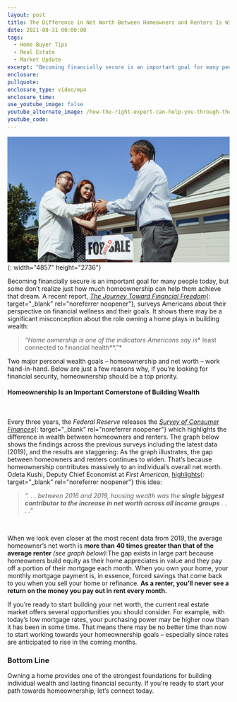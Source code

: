 ```yaml
---
layout: post
title: The Difference in Net Worth Between Homeowners and Renters Is Widening
date: 2021-08-31 00:00:00
tags:
  - Home Buyer Tips
  - Real Estate
  - Market Update
excerpt: "Becoming financially secure is an important goal for many people today, but some don’t realize just how much\_homeownership\_can help them achieve that dream"
enclosure:
pullquote:
enclosure_type: video/mp4
enclosure_time:
use_youtube_image: false
youtube_alternate_image: /how-the-right-expert-can-help-you-through-the-overwhelming-market-49.png
youtube_code:
---
```

![](/pexels-kindel-media-7578892.jpg){: width="4857" height="2736"}

Becoming financially secure is an important goal for many people today, but some don’t realize just how much homeownership can help them achieve that dream. A recent report,&nbsp;[*The Journey Toward Financial Freedom*](https://www.personalcapital.com/assets/email/PCA-Empower-Financial-Wellness-Report.pdf){: target="_blank" rel="noreferrer noopener"}*,*&nbsp;surveys Americans about their perspective on financial wellness and their goals. It shows there may be a significant misconception about the role owning a home plays in building wealth:

> *“Home ownership is one of the indicators Americans say is**&nbsp;least connected to financial health**.”*

Two major personal wealth goals – homeownership and net worth – work hand-in-hand. Below are just a few reasons why, if you’re looking for financial security, homeownership should be a top priority.

#### **Homeownership Is an Important Cornerstone of Building Wealth**

&nbsp;

Every three years, the&nbsp;*Federal Reserve*&nbsp;releases the&nbsp;[*Survey of Consumer Finances*](https://www.federalreserve.gov/publications/files/scf20.pdf){: target="_blank" rel="noreferrer noopener"}&nbsp;which highlights the difference in wealth between homeowners and renters. The graph below shows the findings across the previous surveys including the latest data (2019), and the results are staggering: As the graph illustrates, the gap between homeowners and renters continues to widen. That’s because homeownership contributes massively to an individual’s overall net worth. Odeta Kushi, Deputy Chief Economist at&nbsp;*First American*,&nbsp;[highlights](https://blog.firstam.com/economics/reconomy-podcast-should-you-rent-or-buy){: target="_blank" rel="noreferrer noopener"}&nbsp;this idea:

> *“. . . between 2016 and 2019, housing wealth was the&nbsp;**single biggest contributor to the increase in net worth across all income groups**&nbsp;. . . .”*

&nbsp;

When we look even closer at the most recent data from 2019, the average homeowner’s net worth is&nbsp;**more than**&nbsp;**40 times greater than that of the average renter&nbsp;***(see graph below)*\:The gap exists in large part because homeowners build equity as their home appreciates in value and they pay off a portion of their mortgage each month. When you own your home, your monthly mortgage payment is, in essence, forced savings that come back to you when you sell your home or refinance.&nbsp;**As a renter, you’ll never see a return on the money you pay out in rent every month.**

If you’re ready to start building your net worth, the current real estate market offers several opportunities you should consider. For example, with today’s low mortgage rates, your purchasing power may be higher now than it has been in some time. That means there may be no better time than now to start working towards your homeownership goals – especially since rates are anticipated to rise in the coming months.

### **Bottom Line**

Owning a home provides one of the strongest foundations for building individual wealth and lasting financial security. If you’re ready to start your path towards homeownership, let’s connect today.
